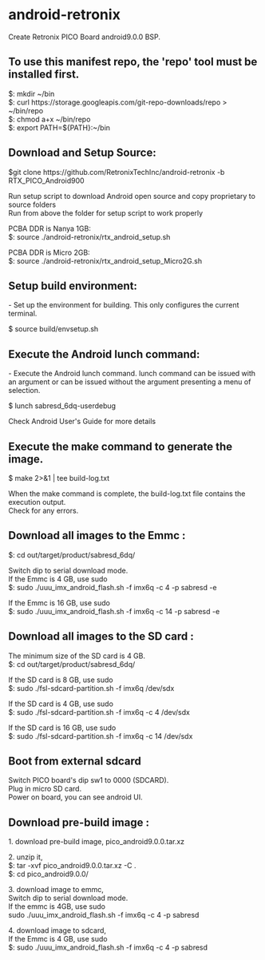 <html>
<body>
<h1>android-retronix</h1>
Create Retronix PICO Board android9.0.0 BSP.
<h2>To use this manifest repo, the 'repo' tool must be installed first.</h2>
$: mkdir ~/bin<br>
$: curl https://storage.googleapis.com/git-repo-downloads/repo  > ~/bin/repo<br>
$: chmod a+x ~/bin/repo<br>
$: export PATH=${PATH}:~/bin<br>

<h2>Download and Setup Source:</h2>
$git clone https://github.com/RetronixTechInc/android-retronix -b RTX_PICO_Android900<p>

Run setup script to download Android open source and copy proprietary to source folders<br>
Run from above the folder for setup script to work properly<br><p>
PCBA DDR is Nanya 1GB:<br>
$: source ./android-retronix/rtx_android_setup.sh<br><p>
PCBA DDR is Micro 2GB:<br>
$: source ./android-retronix/rtx_android_setup_Micro2G.sh<p>
<h2>Setup build environment:</h2>
- Set up the environment for building. This only configures the current terminal.<p>
$ source build/envsetup.sh

<h2>Execute the Android lunch command:</h2>
- Execute the Android lunch command.
lunch command can be issued with an argument or can be issued without the argument presenting a menu of selection.<p>
$ lunch sabresd_6dq-userdebug<p>

Check Android User's Guide for more details<br>

<h2> Execute the make command to generate the image. </h2>
$ make 2>&1 | tee build-log.txt<p>
When the make command is complete, the build-log.txt file contains the execution output.<br>
Check for any errors.<br>

<h2> Download all images to the Emmc : </h2>
$: cd out/target/product/sabresd_6dq/<p>
Switch dip to serial download mode.<br>
If the Emmc is 4 GB, use sudo <br>
$: sudo ./uuu_imx_android_flash.sh -f imx6q -c 4 -p sabresd -e<p>
If the Emmc is 16 GB, use sudo <br>
$: sudo ./uuu_imx_android_flash.sh -f imx6q -c 14 -p sabresd -e<p>

<h2> Download all images to the SD card : </h2>
The minimum size of the SD card is 4 GB.<br>
$: cd out/target/product/sabresd_6dq/<p>
If the SD card is 8 GB, use sudo <br>
$: sudo ./fsl-sdcard-partition.sh -f imx6q /dev/sdx<p>
If the SD card is 4 GB, use sudo <br>
$: sudo ./fsl-sdcard-partition.sh -f imx6q -c 4 /dev/sdx<p>
If the SD card is 16 GB, use sudo <br>
$: sudo ./fsl-sdcard-partition.sh -f imx6q -c 14 /dev/sdx<p>

<h2> Boot from external sdcard </h2>
Switch PICO board's dip sw1 to 0000 (SDCARD).<br>
Plug in micro SD card.<br>
Power on board, you can see android UI.<br>

<h2> Download pre-build image : </h2>
1. download pre-build image, pico_android9.0.0.tar.xz<p>
2. unzip it,<br>
$: tar -xvf pico_android9.0.0.tar.xz -C .<br>
$: cd pico_android9.0.0/<p>
3. download image to emmc,<br>
Switch dip to serial download mode.<br>
If the emmc is 4GB, use sudo <br>
sudo ./uuu_imx_android_flash.sh -f imx6q -c 4 -p sabresd<p>
4. download image to sdcard,<br>
If the Emmc is 4 GB, use sudo <br>
$: sudo ./uuu_imx_android_flash.sh -f imx6q -c 4 -p sabresd<br>
</body>
</html>

